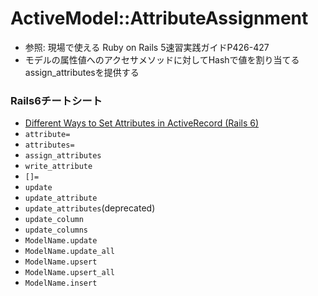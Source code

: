 # ActiveModel::AttributeAssignment
- 参照: 現場で使える Ruby on Rails 5速習実践ガイドP426-427
- モデルの属性値へのアクセサメソッドに対してHashで値を割り当てるassign_attributesを提供する

### Rails6チートシート
- [Different Ways to Set Attributes in ActiveRecord (Rails 6)](https://scottbartell.com/2020/01/30/set-attributes-in-active-record-rails-6/)
- `attribute=`
- `attributes=`
- `assign_attributes`
- `write_attribute`
- `[]=`
- `update`
- `update_attribute`
- `update_attributes`(deprecated)
- `update_column`
- `update_columns`
- `ModelName.update`
- `ModelName.update_all`
- `ModelName.upsert`
- `ModelName.upsert_all`
- `ModelName.insert`
